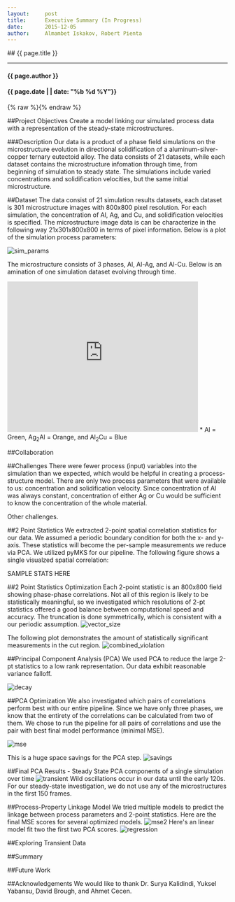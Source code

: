 ```yaml
---
layout:     post
title:     	Executive Summary (In Progress)
date:      	2015-12-05
author:     Almambet Iskakov, Robert Pienta
---
```

<section markdown="1" data-background="http://matin-hub.github.io/project-pages/img/slidebackground.png"><section markdown="1">
## {{ page.title }}

<hr>

#### {{ page.author }}

#### {{ page.date | | date: "%b %d %Y"}}

{% raw  %}{% endraw %}
<!-- Start Writing Below in Markdown -->

##Project Objectives
Create a model linking our simulated process data with a representation of the steady-state microstructures.

###Description
Our data is a product of a phase field simulations on the microstructure evolution in directional solidification of a aluminum-silver-copper ternary eutectoid alloy. The data consists of 21 datasets, while each dataset contains the microstructure infomation through time, from beginning of simulation to steady state. The simulations include varied concentrations and solidification velocities, but the same initial microstructure.

##Dataset
The data consist of 21 simulation results datasets, each dataset is 301 microstructure images with 800x800 pixel resolution. For each simulation, the concentration of Al, Ag, and Cu, and solidification velocities is specified. The microstructure image data is can be characterize in the following way 21x301x800x800 in terms of pixel information. Below is a plot of the simulation process parameters:

![sim_params](/MIC-Ternary-Eutectic-Alloy/img/milestone2_pres/sim_params.png)

The microstructure consists of 3 phases, Al, Al-Ag, and Al-Cu. Below is an amination of one simulation dataset evolving through time.
<iframe width="436" height="344" src="http://www.youtube.com/embed/ZlDdydWGbA4" frameborder="0" allowfullscreen>
</iframe>
* Al = Green, Ag<sub>2</sub>Al = Orange, and Al<sub>2</sub>Cu = Blue


##Collaboration

##Challenges
There were fewer process (input) variables into the simulation than we expected, which would be helpful in creating a process-structure model. There are only two process parameters that were available to us: concentration and solidification velocity. Since concentration of Al was always constant, concentration of either Ag or Cu would be sufficient to know the concentration of the whole material.

Other challenges.




##2 Point Statistics
We extracted 2-point spatial correlation statistics for our data.  We assumed a periodic boundary condition for both the x- and y-axis. These statistics will become the per-sample measurements we reduce via PCA. We utilized pyMKS for our pipeline. The following figure shows a single visualzed spatial correlation:

SAMPLE STATS HERE 


##2 Point Statistics Optimization
Each 2-point statistic is an 800x800 field showing phase-phase correlations. Not all of this region is likely to be statistically meaningful, so we investigated which resolutions of 2-pt statistics offered a good balance between computational speed and accuracy. The truncation is done symmetrically, which is consistent with a our periodic assumption.
![vector_size](/MIC-Ternary-Eutectic-Alloy/img/truncation/truncation_schematic.png)

The following plot demonstrates the amount of statistically significant measurements in the cut region. 
![combined_violation](/MIC-Ternary-Eutectic-Alloy/img/truncation/combined_violations.png)



##Principal Component Analysis (PCA)
We used PCA to reduce the large 2-pt statistics to a low rank representation.
Our data exhibit reasonable variance falloff.

![decay](/MIC-Ternary-Eutectic-Alloy/img/exec_summary/decay.png)

##PCA Optimization
We also investigated which pairs of correlations perform best with our entire pipeline.
Since we have only three phases, we know that the entirety of the correlations can be calculated from two of them.
We chose to run the pipeline for all pairs of correlations and use the pair with best final model performance (minimal MSE).

![mse](/MIC-Ternary-Eutectic-Alloy/img/exec_summary/correlations_mse.png)

This is a huge space savings for the PCA step.
![savings](/MIC-Ternary-Eutectic-Alloy/img/correlations/matrix_size.png)


##Final PCA Results - Steady State
PCA components of a single simulation over time
![transient](/MIC-Ternary-Eutectic-Alloy/img/transience/PCA_over_block_allstats.png)
Wild oscillations occur in our data until the early 120s. For our steady-state investigation, we do not use any of the microstructures in the first 150 frames.

##Process-Property Linkage Model
We tried multiple models to predict the linkage between process parameters and 2-point statistics.
Here are the final MSE scores for several optimized models.
![mse2](/MIC-Ternary-Eutectic-Alloy/img/exec_summary/MSE.png)
Here's an linear model fit two the first two PCA scores.
![regression](/MIC-Ternary-Eutectic-Alloy/img/milestone4_pres/regplot.png)


##Exploring Transient Data

##Summary

##Future Work

##Acknowledgements
We would like to thank Dr. Surya Kalidindi, Yuksel Yabansu, David Brough, and Ahmet Cecen.
 

